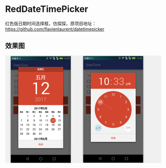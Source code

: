 # RedDateTimePicker
红色版日期时间选择框，仿探探，原项目地址：https://github.com/flavienlaurent/datetimepicker

## 效果图

![image][11]







[11]: https://github.com/sunnydlee/RedDateTimePicker/blob/master/gif/image.png


